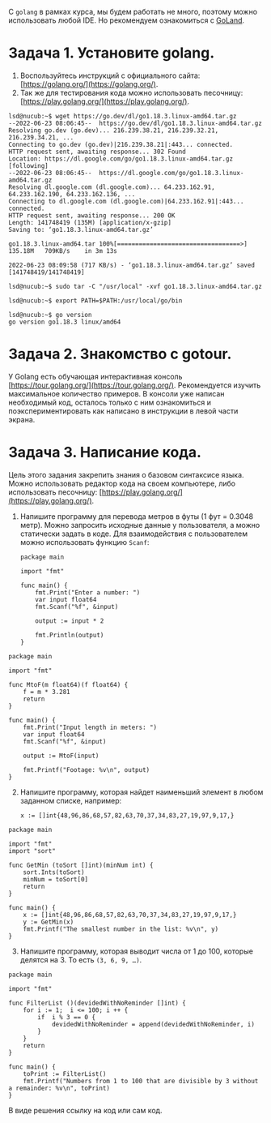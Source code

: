 С `golang` в рамках курса, мы будем работать не много, поэтому можно использовать любой IDE. 
Но рекомендуем ознакомиться с [GoLand](https://www.jetbrains.com/ru-ru/go/).  

#  Задача 1. Установите golang.
1. Воспользуйтесь инструкций с официального сайта: [https://golang.org/](https://golang.org/).
2. Так же для тестирования кода можно использовать песочницу: [https://play.golang.org/](https://play.golang.org/).

```
lsd@nucub:~$ wget https://go.dev/dl/go1.18.3.linux-amd64.tar.gz
--2022-06-23 08:06:45--  https://go.dev/dl/go1.18.3.linux-amd64.tar.gz
Resolving go.dev (go.dev)... 216.239.38.21, 216.239.32.21, 216.239.34.21, ...
Connecting to go.dev (go.dev)|216.239.38.21|:443... connected.
HTTP request sent, awaiting response... 302 Found
Location: https://dl.google.com/go/go1.18.3.linux-amd64.tar.gz [following]
--2022-06-23 08:06:45--  https://dl.google.com/go/go1.18.3.linux-amd64.tar.gz
Resolving dl.google.com (dl.google.com)... 64.233.162.91, 64.233.162.190, 64.233.162.136, ...
Connecting to dl.google.com (dl.google.com)|64.233.162.91|:443... connected.
HTTP request sent, awaiting response... 200 OK
Length: 141748419 (135M) [application/x-gzip]
Saving to: ‘go1.18.3.linux-amd64.tar.gz’

go1.18.3.linux-amd64.tar 100%[==================================>] 135.18M   709KB/s    in 3m 13s  

2022-06-23 08:09:58 (717 KB/s) - ‘go1.18.3.linux-amd64.tar.gz’ saved [141748419/141748419]

lsd@nucub:~$ sudo tar -C "/usr/local" -xvf go1.18.3.linux-amd64.tar.gz 

lsd@nucub:~$ export PATH=$PATH:/usr/local/go/bin

lsd@nucub:~$ go version
go version go1.18.3 linux/amd64
```

#  Задача 2. Знакомство с gotour.
У Golang есть обучающая интерактивная консоль [https://tour.golang.org/](https://tour.golang.org/). 
Рекомендуется изучить максимальное количество примеров. В консоли уже написан необходимый код, 
осталось только с ним ознакомиться и поэкспериментировать как написано в инструкции в левой части экрана.  

#  Задача 3. Написание кода. 
Цель этого задания закрепить знания о базовом синтаксисе языка. Можно использовать редактор кода 
на своем компьютере, либо использовать песочницу: [https://play.golang.org/](https://play.golang.org/).

1. Напишите программу для перевода метров в футы (1 фут = 0.3048 метр). Можно запросить исходные данные 
у пользователя, а можно статически задать в коде.
    Для взаимодействия с пользователем можно использовать функцию `Scanf`:
    ```
    package main
    
    import "fmt"
    
    func main() {
        fmt.Print("Enter a number: ")
        var input float64
        fmt.Scanf("%f", &input)
    
        output := input * 2
    
        fmt.Println(output)    
    }
    ```

```
package main

import "fmt"

func MtoF(m float64)(f float64) {
    f = m * 3.281
    return
}

func main() {
    fmt.Print("Input length in meters: ")
    var input float64
    fmt.Scanf("%f", &input)

    output := MtoF(input)

    fmt.Printf("Footage: %v\n", output)
}
```

2. Напишите программу, которая найдет наименьший элемент в любом заданном списке, например:
    ```
    x := []int{48,96,86,68,57,82,63,70,37,34,83,27,19,97,9,17,}
    ```

```
package main

import "fmt"
import "sort"

func GetMin (toSort []int)(minNum int) {
	sort.Ints(toSort)
	minNum = toSort[0]
	return
}

func main() {
	x := []int{48,96,86,68,57,82,63,70,37,34,83,27,19,97,9,17,}
	y := GetMin(x)
	fmt.Printf("The smallest number in the list: %v\n", y)
}
```

3. Напишите программу, которая выводит числа от 1 до 100, которые делятся на 3. То есть `(3, 6, 9, …)`.

```
package main

import "fmt"

func FilterList ()(devidedWithNoReminder []int) {
	for i := 1;  i <= 100; i ++ {
		if	i % 3 == 0 { 
			devidedWithNoReminder = append(devidedWithNoReminder, i)
		}
	}	
	return
}

func main() {
	toPrint := FilterList()
	fmt.Printf("Numbers from 1 to 100 that are divisible by 3 without a remainder: %v\n", toPrint)
}
```

В виде решения ссылку на код или сам код. 

